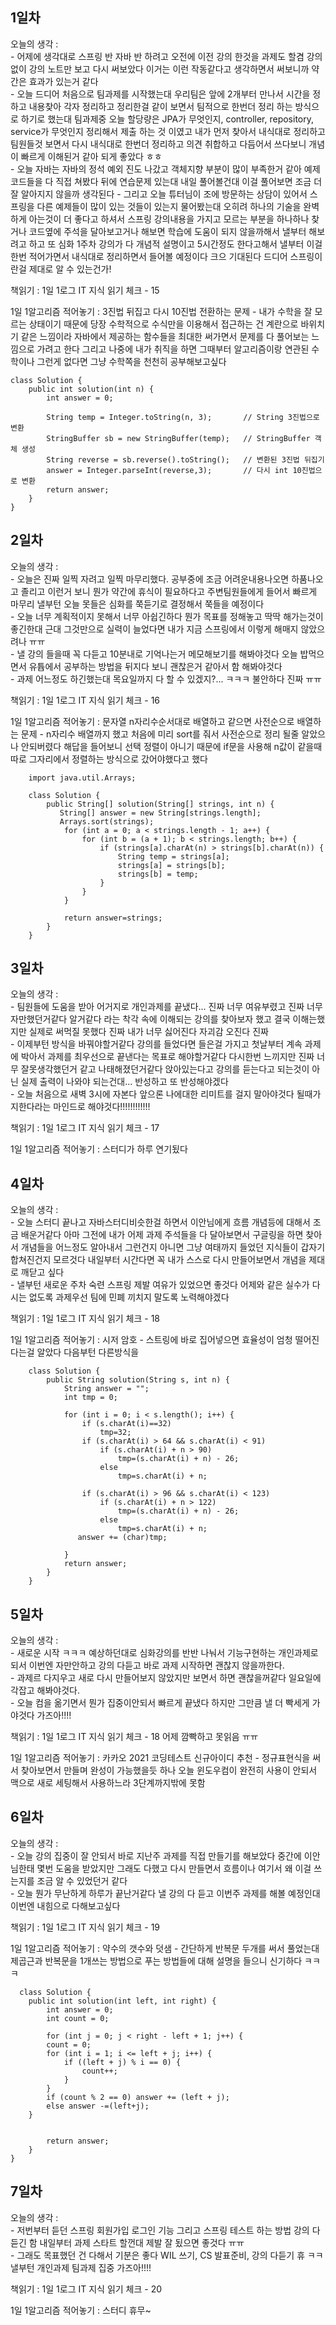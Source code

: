 
## 1일차 

오늘의 생각 :   
    - 어제에 생각대로 스프링 반 자바 반 하려고 오전에 이전 강의 한것을 과제도 할겸 강의 없이 강의 노트만 보고 다시 써보았다 이거는 이런 작동같다고 생각하면서 써보니까 약간은 효과가 있는거 같다   
    - 오늘 드디어 처음으로 팀과제를 시작했는대 우리팀은 앞에 2개부터 만나서 시간을 정하고 내용찾아 각자 정리하고 정리한걸 같이 보면서 팀적으로 한번더 정리 하는 방식으로 하기로 했는대  팀과제중 오늘 할당량은 JPA가 무엇인지, controller, repository, service가 무엇인지 정리해서 제출 하는 것 이였고 내가 먼저 찾아서 내식대로 정리하고 팀원들것 보면서 다시 내식대로 한번더 정리하고 의견 취합하고 다듬어서 쓰다보니 개념이 빠르게 이해된거 같아 되게 좋았다 ㅎㅎ   
    - 오늘 자바는 자바의 정석 예외 진도 나갔고 객체지향 부분이 많이 부족한거 같아 예제 코드들을 다 직접 쳐봤다 뒤에 연습문제 있는대 내일 풀어볼건대 이걸 풀어보면 조금 더 잘 알아지지 않을까 생각된다
    - 그리고 오늘 튜터님이 조에 방문하는 상담이 있어서 스프링을 다른 예제들이 많이 있는 것들이 있는지 물어봤는대 오히려 하나의 기술을 완벽하게 아는것이 더 좋다고 하셔서 스프링 강의내용을 가지고 모르는 부분을 하나하나 찾거나 코드옆에 주석을 달아보고거나 해보면 학습에 도움이 되지 않을까해서 낼부터 해보려고 하고 또 심화 1주차 강의가 다 개념적 설명이고 5시간정도 한다고해서 낼부터 이걸 한번 적어가면서 내식대로 정리하면서 들어볼 예정이다 크으 기대된다 드디어 스프링이란걸 제대로 알 수 있는건가!   
    
    
책읽기 : 1일 1로그 IT 지식 읽기 체크 - 15
    
1일 1알고리즘 적어놓기 : 3진법 뒤집고 다시 10진법 전환하는 문제 - 내가 수학을 잘 모르는 상태이기 때문에 당장 수학적으로 수식만을 이용해서 접근하는 건 계란으로 바위치기 같은 느낌이라 자바에서 제공하는 함수들을 최대한 써가면서 문제를 다 풀어보는 느낌으로 가려고 한다 그리고 나중에 내가 취직을 하면 그때부터 알고리즘이랑 연관된 수학이나 그런게 없다면 그냥 수학쪽을 천천히 공부해보고싶다 

    class Solution {
        public int solution(int n) {
            int answer = 0;

            String temp = Integer.toString(n, 3);       // String 3진법으로 변환
            StringBuffer sb = new StringBuffer(temp);   // StringBuffer 객체 생성
            String reverse = sb.reverse().toString();   // 변환된 3진법 뒤집기
            answer = Integer.parseInt(reverse,3);       // 다시 int 10진법으로 변환
            return answer;
        }
    }


## 2일차 

오늘의 생각 :   
    - 오늘은 진짜 일찍 자려고 일찍 마무리했다. 공부중에 조금 어려운내용나오면 하품나오고 졸리고 이런거 보니 뭔가 약간에 휴식이 필요하다고 주변팀원들에게 들어서 빠르게 마무리 낼부턴 오늘 못들은 심화를 쭉듣기로 결정해서 쭉들을 예정이다   
    - 오늘 너무 계획적이지 못해서 너무 아쉽긴하다 뭔가 목표를 정해놓고 딱딱 해가는것이 좋긴한대 근대 그것만으로 실력이 늘었다면 내가 지금 스프링에서 이렇게 해매지 않았으려나 ㅠㅠ   
    - 낼 강의 들을때 꼭 다듣고 10분내로 기억나는거 메모해보기를 해봐야것다 오늘 밥먹으면서 유튭에서 공부하는 방법을 뒤지다 보니 괜찮은거 같아서 함 해봐야것다    
    - 과제 어느정도 하긴했는대 목요일까지 다 할 수 있겠지?... ㅋㅋㅋ 불안하다 진짜 ㅠㅠ   
    
책읽기 : 1일 1로그 IT 지식 읽기 체크 - 16
    
1일 1알고리즘 적어놓기 :  문자열 n자리수순서대로 배열하고 같으면 사전순으로 배열하는 문제 - n자리수 배열까지 했고 처음에 미리 sort를 줘서 사전순으로 정리 될줄 알았으나 안되버렸다 해답을 들어보니 선택 정렬이 아니기 때문에 if문을 사용해 n값이 같을때 따로 그자리에서 정렬하는 방식으로 갔어야했다고 했다 

        import java.util.Arrays;

        class Solution {
            public String[] solution(String[] strings, int n) {
               String[] answer = new String[strings.length];           
               Arrays.sort(strings);
                for (int a = 0; a < strings.length - 1; a++) {
                    for (int b = (a + 1); b < strings.length; b++) {
                        if (strings[a].charAt(n) > strings[b].charAt(n)) {
                            String temp = strings[a];
                            strings[a] = strings[b];
                            strings[b] = temp;
                        }
                    }
                }       

                return answer=strings;
            }
        }


## 3일차 

오늘의 생각 :   
    - 팀원들에 도움을 받아 어거지로 개인과제를 끝냈다... 진짜 너무 여유부렸고 진짜 너무 자만했던거같다 알거같다 라는 착각 속에 이해되는 강의를 찾아보자 했고 결국 이해는했지만 실제로 써먹질 못했다 진짜 내가 너무 싫어진다 자괴감 오진다 진짜    
    - 이제부턴 방식을 바꿔야할거같다 강의를 들었다면 들은걸 가지고 첫날부터 계속 과제에 박아서 과제를 최우선으로 끝낸다는 목표로 해야할거같다 다시한번 느끼지만 진짜 너무 잘못생각했던거 같고 나태해졌던거같다 앉아있는다고 강의를 듣는다고 되는것이 아닌 실제 출력이 나와야 되는건대... 반성하고 또 반성해야겠다   
    - 오늘 처음으로 새벽 3시에 자본다 앞으론 나에대한 리미트를 걸지 말아야것다 될때가지한다라는 마인드로 해야것다!!!!!!!!!!!!    
    
책읽기 : 1일 1로그 IT 지식 읽기 체크 - 17
    
1일 1알고리즘 적어놓기 :  스터디가 하루 연기됬다 


## 4일차 

오늘의 생각 :   
    - 오늘 스터디 끝나고 자바스터디비슷한걸 하면서 이안님에게 흐름 개념등에 대해서 조금 배운거같다 아마 그전에 내가 어제 과제 주석들을 다 달아보면서 구글링을 하면 찾아서 개념들을 어느정도 알아내서 그런건지 아니면 그냥 여태까지 들었던 지식들이 갑자기 합쳐진건지 모르것다 내일부터 시간다면 꼭 내가 스스로 다시 만들어보면서 개념을 제대로 깨닫고 싶다   
    - 낼부턴 새로운 주차 숙련 스프링 제발 여유가 있었으면 좋것다 어제와 같은 실수가 다시는 없도록 과제우선 팀에 민폐 끼치지 말도록 노력해야겠다   
    
책읽기 : 1일 1로그 IT 지식 읽기 체크 - 18
    
1일 1알고리즘 적어놓기 :  시저 암호 - 스트링에 바로 집어넣으면 효율성이 엄청 떨어진다는걸 알았다 다음부턴 다른방식을 


        class Solution {
            public String solution(String s, int n) {
                String answer = "";
                int tmp = 0;

                for (int i = 0; i < s.length(); i++) {
                    if (s.charAt(i)==32)
                        tmp=32;
                    if (s.charAt(i) > 64 && s.charAt(i) < 91)
                        if (s.charAt(i) + n > 90)
                            tmp=(s.charAt(i) + n) - 26;
                        else
                            tmp=s.charAt(i) + n;

                    if (s.charAt(i) > 96 && s.charAt(i) < 123)
                        if (s.charAt(i) + n > 122)
                            tmp=(s.charAt(i) + n) - 26;
                        else
                            tmp=s.charAt(i) + n;
                   answer += (char)tmp;

                }
                return answer;
            }
        }



## 5일차 

오늘의 생각 :   
    - 새로운 시작 ㅋㅋㅋ 예상하던대로 심화강의를 반반 나눠서 기능구현하는 개인과제로 되서 이번엔 자만안하고 강의 다듣고 바로 과제 시작하면 괜찮지 않을까한다.  
    - 과제르 다지우고 새로 다시 만들어보지 않았지만 보면서 하면 괜찮을꺼같다 일요일에 각잡고 해봐야것다.  
    - 오늘 컴을 옮기면서 뭔가 집중이안되서 빠르게 끝냈다 하지만 그만큼 낼 더 빡세게 가야것다 가즈아!!!!
    
책읽기 : 1일 1로그 IT 지식 읽기 체크 - 18 어제 깜빡하고 못읽음 ㅠㅠ
    
1일 1알고리즘 적어놓기 : 카카오 2021 코딩테스트 신규아이디 추천 - 정규표현식을 써서 찾아보면서 만들며 완성이 가능했을듯 하나 오늘 윈도우컴이 완전히 사용이 안되서 맥으로 새로 세팅해서 사용하느라 3단계까지밖에 못함


## 6일차 

오늘의 생각 :   
    - 오늘 강의 집중이 잘 안되서 바로 지난주 과제를 직접 만들기를 해보았다 중간에 이안님한태 몇번 도움을 받았지만 그래도 다했고 다시 만들면서 흐름이나 여기서 왜 이걸 쓰는지를 조금 알 수 있었던거 같다   
    - 오늘 뭔가 무난하게 하루가 끝난거같다 낼 강의 다 듣고 이번주 과제를 해볼 예정인대 이번엔 내힘으로 다해보고싶다    
    
    
책읽기 : 1일 1로그 IT 지식 읽기 체크 - 19
    
1일 1알고리즘 적어놓기 : 약수의 갯수와 덧샘 - 간단하게 반복문 두개를 써서 풀었는대 제곱근과 반복문을 1개쓰는 방법으로 푸는 방법들에 대해 설명을 들으니 신기하다 ㅋㅋㅋ

      class Solution {
        public int solution(int left, int right) {
            int answer = 0;
            int count = 0;   

            for (int j = 0; j < right - left + 1; j++) {
            count = 0;
            for (int i = 1; i <= left + j; i++) {
                if ((left + j) % i == 0) {
                    count++;
                }
            }
            if (count % 2 == 0) answer += (left + j);
            else answer -=(left+j);    
        }      


            return answer;
        }
    }


## 7일차 

오늘의 생각 :   
    - 저번부터 듣던 스프링 회원가입 로그인 기능 그리고 스프링 테스트 하는 방법 강의 다듣긴 함 내일부터 과제 스타트 할껀대 제발 잘 됬으면 좋것다 ㅠㅠ   
    - 그래도 목표했던 건 다해서 기분은 좋다 WIL 쓰기, CS 발표준비, 강의 다듣기 휴 ㅋㅋ 낼부턴 개인과제 팀과제 집중 가즈아!!!!   
    
책읽기 : 1일 1로그 IT 지식 읽기 체크 - 20
    
1일 1알고리즘 적어놓기 : 스터디 휴무~

